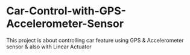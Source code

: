 # Car-Control-with-GPS-Accelerometer-Sensor
This project is about controlling car feature using GPS &amp; Accelerometer sensor &amp; also with Linear Actuator
